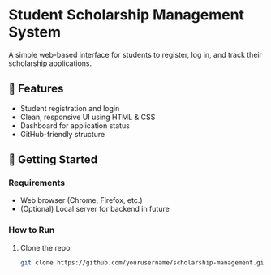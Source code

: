 # Student Scholarship Management System

A simple web-based interface for students to register, log in, and track their scholarship applications.

## 📌 Features
- Student registration and login
- Clean, responsive UI using HTML & CSS
- Dashboard for application status
- GitHub-friendly structure

## 🚀 Getting Started

### Requirements
- Web browser (Chrome, Firefox, etc.)
- (Optional) Local server for backend in future

### How to Run
1. Clone the repo:
   ```bash
   git clone https://github.com/yourusername/scholarship-management.git

